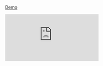 [Demo](https://jsfiddle.net/valentronus95/nwr58x2y/3/)

![](https://fv2-3.failiem.lv/thumb_show.php?i=4y26c47yy&view)
